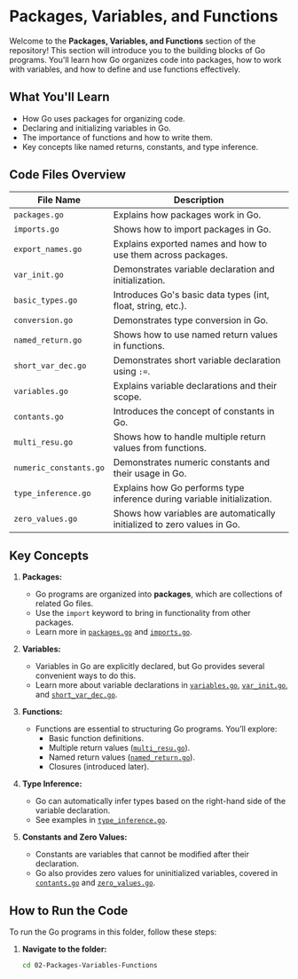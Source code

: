 # Packages, Variables, and Functions

Welcome to the **Packages, Variables, and Functions** section of the repository! This section will introduce you to the building blocks of Go programs. You'll learn how Go organizes code into packages, how to work with variables, and how to define and use functions effectively.

## What You'll Learn

- How Go uses packages for organizing code.
- Declaring and initializing variables in Go.
- The importance of functions and how to write them.
- Key concepts like named returns, constants, and type inference.

## Code Files Overview

| File Name            | Description                                                                 |
|----------------------|-----------------------------------------------------------------------------|
| `packages.go`       | Explains how packages work in Go.                                              |
| `imports.go`       | Shows how to import packages in Go.                                             |
| `export_names.go`         | Explains exported names and how to use them across packages.             |
| `var_init.go`         | Demonstrates variable declaration and initialization.                        |
| `basic_types.go`      | Introduces Go's basic data types (int, float, string, etc.).                 |
| `conversion.go`     | Demonstrates type conversion in Go.                                            |
| `named_return.go`     | Shows how to use named return values in functions.                           |
| `short_var_dec.go`    | Demonstrates short variable declaration using `:=`.                          |
| `variables.go`        | Explains variable declarations and their scope.                              |
| `contants.go`         | Introduces the concept of constants in Go.                                   |
| `multi_resu.go`          | Shows how to handle multiple return values from functions.                                          |
| `numeric_constants.go`| Demonstrates numeric constants and their usage in Go.                        |
| `type_inference.go`   | Explains how Go performs type inference during variable initialization.      |
| `zero_values.go`      | Shows how variables are automatically initialized to zero values in Go.      |

## Key Concepts

1. **Packages:**
   - Go programs are organized into **packages**, which are collections of related Go files.
   - Use the `import` keyword to bring in functionality from other packages.
   - Learn more in [`packages.go`](./packages.go) and [`imports.go`](./imports.go).

2. **Variables:**
   - Variables in Go are explicitly declared, but Go provides several convenient ways to do this.
   - Learn more about variable declarations in [`variables.go`](./variables.go), [`var_init.go`](./var_init.go), and [`short_var_dec.go`](./short_var_dec.go).

3. **Functions:**
   - Functions are essential to structuring Go programs. You’ll explore:
     - Basic function definitions.
     - Multiple return values ([`multi_resu.go`](./multi_resu.go)).
     - Named return values ([`named_return.go`](./named_return.go)).
     - Closures (introduced later).
   
4. **Type Inference:**
   - Go can automatically infer types based on the right-hand side of the variable declaration.
   - See examples in [`type_inference.go`](./type_inference.go).

5. **Constants and Zero Values:**
   - Constants are variables that cannot be modified after their declaration.
   - Go also provides zero values for uninitialized variables, covered in [`contants.go`](./contants.go) and [`zero_values.go`](./zero_values.go).

## How to Run the Code

To run the Go programs in this folder, follow these steps:

1. **Navigate to the folder:**
   ```bash
   cd 02-Packages-Variables-Functions
